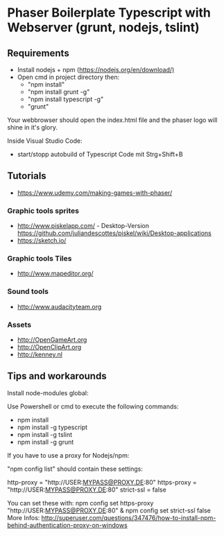 # Phaser Boilerplate Typescript with Webserver (grunt, nodejs, tslint)

## Requirements

- Install nodejs + npm (<https://nodejs.org/en/download/)>
- Open cmd in project directory then:
  - "npm install"
  - "npm install grunt -g"
  - "npm install typescript -g"
  - "grunt"

Your webbrowser should open the index.html file and the phaser logo will shine in it's glory.

Inside Visual Studio Code:

- start/stopp autobuild of Typescript Code mit Strg+Shift+B

## Tutorials

- <https://www.udemy.com/making-games-with-phaser/>

### Graphic tools sprites

- <http://www.piskelapp.com/>  - Desktop-Version https://github.com/juliandescottes/piskel/wiki/Desktop-applications
- <https://sketch.io/>

### Graphic tools  Tiles

- http://www.mapeditor.org/

### Sound tools

- <http://www.audacityteam.org>

### Assets

- <http://OpenGameArt.org>
- <http://OpenClipArt.org>
- <http://kenney.nl>

## Tips and workarounds

Install node-modules global:

Use Powershell or cmd to execute the following commands:

- npm install
- npm install -g typescript
- npm install -g tslint
- npm install -g grunt

If you have to use a proxy for Nodejs/npm:

"npm config list" should contain these settings:

http-proxy = "http://USER:MYPASS@PROXY.DE:80"
https-proxy = "http://USER:MYPASS@PROXY.DE:80"
strict-ssl = false

You can set these with: npm config set https-proxy "http://USER:MYPASS@PROXY.DE:80" & npm config set strict-ssl false
More Infos: http://superuser.com/questions/347476/how-to-install-npm-behind-authentication-proxy-on-windows
